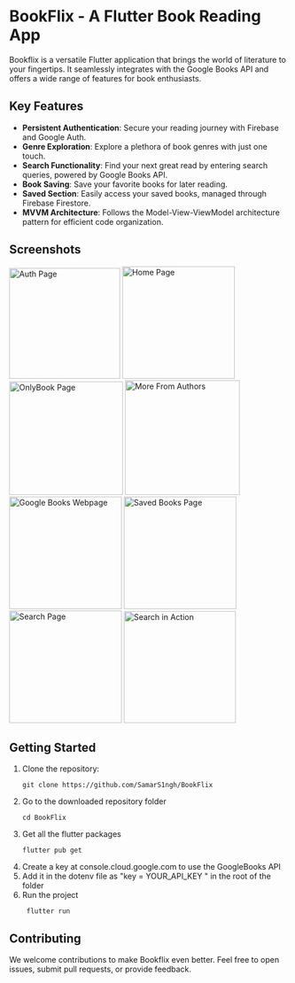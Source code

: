 # BookFlix - A Flutter Book Reading App

Bookflix is a versatile Flutter application that brings the world of literature to your fingertips. It seamlessly integrates with the Google Books API and offers a wide range of features for book enthusiasts.


## Key Features

- **Persistent Authentication**: Secure your reading journey with Firebase and Google Auth.
- **Genre Exploration**: Explore a plethora of book genres with just one touch.
- **Search Functionality**: Find your next great read by entering search queries, powered by Google Books API.
- **Book Saving**: Save your favorite books for later reading.
- **Saved Section**: Easily access your saved books, managed through Firebase Firestore.
- **MVVM Architecture**: Follows the Model-View-ViewModel architecture pattern for efficient code organization.

## Screenshots

<img width="200" alt="Auth Page" src="https://github.com/SamarS1ngh/BookFlix/assets/112770584/bc51dbf4-4654-4b1d-ba9b-1f7ceecd211e">
<img width="203" alt="Home Page" src="https://github.com/SamarS1ngh/BookFlix/assets/112770584/72abc872-9ac2-40f4-8ec8-ae9aa5ea0401">
<img width="205" alt="OnlyBook Page" src="https://github.com/SamarS1ngh/BookFlix/assets/112770584/fa2698e1-8e13-4d0a-aa59-968a8277a7f9">
<img width="207" alt="More From Authors" src="https://github.com/SamarS1ngh/BookFlix/assets/112770584/4695aad3-1cb4-49c1-8376-92f1cbf4c50d">
<img width="203" alt="Google Books Webpage" src="https://github.com/SamarS1ngh/BookFlix/assets/112770584/73f17187-1205-4d78-ada0-24eef644ec8b">
<img width="203" alt="Saved Books Page" src="https://github.com/SamarS1ngh/BookFlix/assets/112770584/38b829db-d699-42a4-9fff-b2799943aa38">
<img width="203" alt="Search Page" src="https://github.com/SamarS1ngh/BookFlix/assets/112770584/247aa18c-ad04-4c90-be2b-b9551e2f7332">
<img width="202" alt="Search in Action" src="https://github.com/SamarS1ngh/BookFlix/assets/112770584/610d9dcf-1d8c-4299-b28d-cad749122275">


## Getting Started

1. Clone the repository:
   ```
   git clone https://github.com/SamarS1ngh/BookFlix
   ```
2. Go to the downloaded repository folder
   ```
   cd BookFlix
   ```
3. Get all the flutter packages
   ```
   flutter pub get
   ```
4. Create a key at console.cloud.google.com to use the GoogleBooks API
5. Add it in the dotenv file as "key = YOUR_API_KEY " in the root of the folder
6. Run the project
    ```
     flutter run
    ```

## Contributing
We welcome contributions to make Bookflix even better. Feel free to open issues, submit pull requests, or provide feedback.

